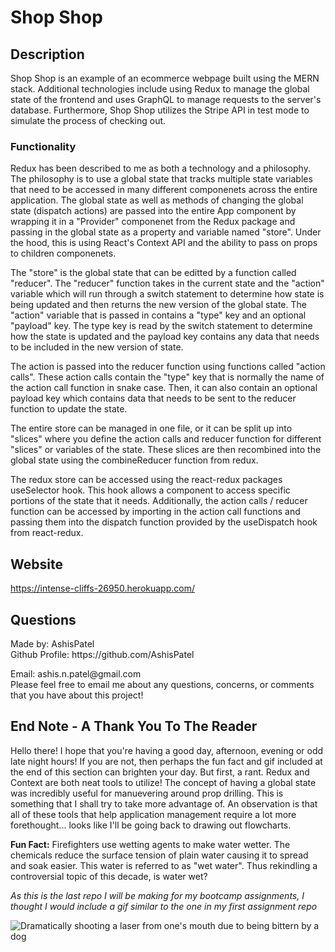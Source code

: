 <h1>Shop Shop</h1>
  
  <h2>Description</h2>
  
  Shop Shop is an example of an ecommerce webpage built using the MERN stack. Additional technologies include using Redux to manage the global state of the frontend and uses GraphQL to manage requests to the server's database. Furthermore, Shop Shop utilizes the Stripe API in test mode to simulate the process of checking out. 

  <h3>Functionality</h3>

  Redux has been described to me as both a technology and a philosophy. The philosophy is to use a global state that tracks multiple state variables that need to be accessed in many different componenets across the entire application. The global state as well as methods of changing the global state (dispatch actions) are passed into the entire App component by wrapping it in a "Provider" componenet from the Redux package and passing in the global state as a property and variable named "store". Under the hood, this is using React's Context API and the ability to pass on props to children componenets.  
  
  The "store" is the global state that can be editted by a function called "reducer". The "reducer" function takes in the current state and the "action" variable which will run through a switch statement to determine how state is being updated and then returns the new version of the global state. The "action" variable that is passed in contains a "type" key and an optional "payload" key. The type key is read by the switch statement to determine how the state is updated and the payload key contains any data that needs to be included in the new version of state. 

  The action is passed into the reducer function using functions called "action calls". These action calls contain the "type" key that is normally the name of the action call function in snake case. Then, it can also contain an optional payload key which contains data that needs to be sent to the reducer function to update the state. 

  The entire store can be managed in one file, or it can be split up into "slices" where you define the action calls and reducer function for different "slices" or variables of the state. These slices are then recombined into the global state using the combineReducer function from redux. 

  The redux store can be accessed using the react-redux packages useSelector hook. This hook allows a component to access specific portions of the state that it needs. Additionally, the action calls / reducer function can be accessed by importing in the action call functions and passing them into the dispatch function provided by the useDispatch hook from react-redux. 

  <h2>Website</h2>

  <a href="https://intense-cliffs-26950.herokuapp.com/" target="_blank">https://intense-cliffs-26950.herokuapp.com/</a>

  <h2 id="questions">Questions</h2>
  
  <p> 
  Made by: AshisPatel<br />
  Github Profile: https://github.com/AshisPatel<br />
  </p>Email: ashis.n.patel@gmail.com<br />Please feel free to email me about any questions, concerns, or comments that you have about this project!
  
  <h2>End Note - A Thank You To The Reader</h2>

  Hello there! I hope that you're having a good day, afternoon, evening or odd late night hours! If you are not, then perhaps the fun fact and gif included at the end of this section can brighten your day. But first, a rant. Redux and Context are both neat tools to utilize! The concept of having a global state was incredibly useful for manuevering around prop drilling. This is something that I shall try to take more advantage of. An observation is that all of these tools that help application management require a lot more forethought... looks like I'll be going back to drawing out flowcharts.

  **Fun Fact:** Firefighters use wetting agents to make water wetter. The chemicals reduce the surface tension of plain water causing it to spread and soak easier. This water is referred to as "wet water". Thus rekindling a controversial topic of this decade, is water wet?

  _As this is the last repo I will be making for my bootcamp assignments, I thought I would include a gif similar to the one in my first assignment repo_

  ![Dramatically shooting a laser from one's mouth due to being bittern by a dog](https://github.com/AshisPatel/shop-shop-redux/blob/main/repo-assets/laser.gif)

  